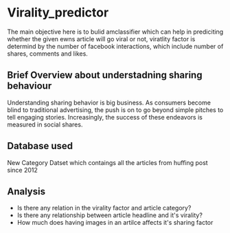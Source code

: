 # Virality_predictor

 The main objective here is to bulid  amclassifier which can help in prediciting whether the given ewns article will go viral or not, viratlity factor is determind by the number of facebook interactions, which include number of shares, comments and likes.
 ## Brief Overview about understadning sharing behaviour
 Understanding sharing behavior is big business. As consumers become blind to traditional advertising, the push is on to go beyond simple pitches to tell engaging stories. Increasingly, the success of these endeavors is measured in social shares.



 ##  Database used
New Category Datset which contaings all the articles from huffing post since 2012

## Analysis

 - Is there any relation in the virality factor and article category?
 - Is there any relationship between article headline and it's virality?
 - How much does having images in an artilce affects it's sharing factor

 